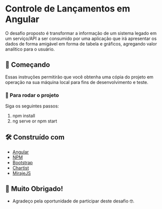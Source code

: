 # Controle de Lançamentos em Angular

O desafio proposto é transformar a informação de um sistema legado em um serviço/API a ser consumido por uma aplicação que irá apresentar os dados de forma amigável em forma de tabela e gráficos, agregando valor analítico para o usuário.

## 🚀 Começando

Essas instruções permitirão que você obtenha uma cópia do projeto em operação na sua máquina local para fins de desenvolvimento e teste.

### 🔧 Para rodar o projeto

Siga os seguintes passos:

1. npm install
2. ng serve or npm start

## 🛠️ Construído com

* [Angular](https://angular.io/)
* [NPM](https://www.npmjs.com/)
* [Bootstrap](https://getbootstrap.com/)
* [Chartist](http://gionkunz.github.io/chartist-js/)
* [MirajeJS](https://miragejs.com/)

## 🎁 Muito Obrigado!

* Agradeço pela oportunidade de participar deste desafio 🤓.
